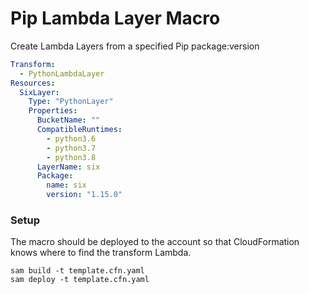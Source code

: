 # Pip Lambda Layer Macro

Create Lambda Layers from a specified Pip package:version
```yaml
Transform:
  - PythonLambdaLayer
Resources:
  SixLayer:
    Type: "PythonLayer"
    Properties:
      BucketName: ""
      CompatibleRuntimes:
        - python3.6
        - python3.7
        - python3.8
      LayerName: six
      Package:
        name: six
        version: "1.15.0"
```

### Setup
The macro should be deployed to the account so that CloudFormation knows where
to find the transform Lambda.
```
sam build -t template.cfn.yaml
sam deploy -t template.cfn.yaml
```
